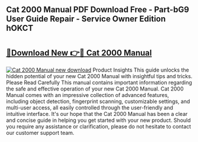 ## Cat 2000 Manual PDF Download Free - Part-bG9 User Guide Repair - Service Owner Edition hOKCT

# <h2><a href="http://bc35147.oget.top/?id=Cat+2000+Manual">🔗Download New 👉🔴 Cat 2000 Manual</a></h2>

[![Cat 2000 Manual new download](https://i.imgur.com/5g1atiW.png)](http://bc35147.oget.top/?id=Cat+2000+Manual)
Product Insights This guide unlocks the hidden potential of your new Cat 2000 Manual with insightful tips and tricks. Please Read Carefully This manual contains important information regarding the safe and effective operation of your new Cat 2000 Manual. Cat 2000 Manual comes with an impressive collection of advanced features, including object detection, fingerprint scanning, customizable settings, and multi-user access, all easily controlled through the user-friendly and intuitive interface. It's our hope that the Cat 2000 Manual has been a clear and concise guide in helping you get started with your new product. Should you require any assistance or clarification, please do not hesitate to contact our customer support team.
